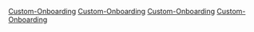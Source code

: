[Custom-Onboarding](https://github.com/ahmetizgi84/react_native_custom_designs/blob/master/src/custom-onboarding/ss/ss1.png?raw=true)
[Custom-Onboarding](https://github.com/ahmetizgi84/react_native_custom_designs/blob/master/src/custom-onboarding/ss/ss2.png?raw=true)
[Custom-Onboarding](https://github.com/ahmetizgi84/react_native_custom_designs/blob/master/src/custom-onboarding/ss/ss3.png?raw=true)
[Custom-Onboarding](https://github.com/ahmetizgi84/react_native_custom_designs/blob/master/src/custom-onboarding/ss/ss4.png?raw=true)
